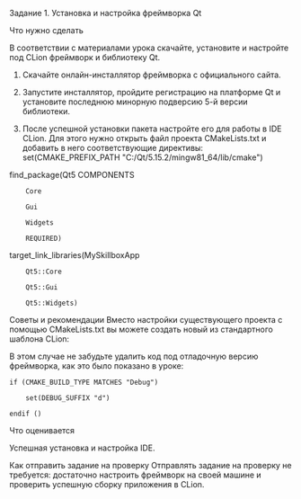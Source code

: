 Задание 1. Установка и настройка фреймворка Qt

Что нужно сделать

В соответствии с материалами урока скачайте, установите и настройте под CLion фреймворк и библиотеку Qt.

1. Скачайте онлайн-инсталлятор фреймворка с официального сайта.

2. Запустите инсталлятор, пройдите регистрацию на платформе Qt и установите последнюю минорную подверсию 5-й версии библиотеки.

3. После успешной установки пакета настройте его для работы в IDE CLion. Для этого нужно открыть файл проекта CMakeLists.txt и добавить в него соответствующие директивы:
set(CMAKE_PREFIX_PATH "C:/Qt/5.15.2/mingw81_64/lib/cmake")

find_package(Qt5 COMPONENTS

        Core

        Gui

        Widgets

        REQUIRED)

target_link_libraries(MySkillboxApp

        Qt5::Core

        Qt5::Gui

        Qt5::Widgets)

Советы и рекомендации
Вместо настройки существующего проекта с помощью CMakeLists.txt вы можете создать новый из стандартного шаблона CLion:

В этом случае не забудьте удалить код под отладочную версию фреймворка, как это было показано в уроке:

    if (CMAKE_BUILD_TYPE MATCHES "Debug")

        set(DEBUG_SUFFIX "d")

    endif ()

Что оценивается

Успешная установка и настройка IDE.

Как отправить задание на проверку
Отправлять задание на проверку не требуется: достаточно настроить фреймворк на своей машине и проверить успешную сборку приложения в CLion.
